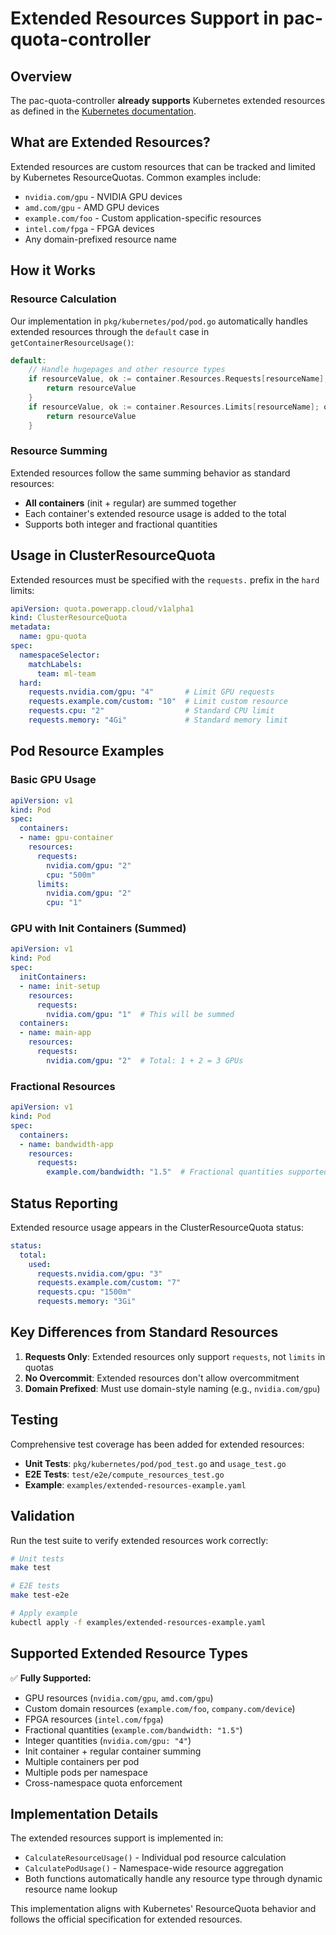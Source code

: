 # Extended Resources Support in pac-quota-controller

## Overview

The pac-quota-controller **already supports** Kubernetes extended resources as defined in the [Kubernetes documentation](https://kubernetes.io/docs/concepts/policy/resource-quotas/#resource-quota-for-extended-resources).

## What are Extended Resources?

Extended resources are custom resources that can be tracked and limited by Kubernetes ResourceQuotas. Common examples include:

- `nvidia.com/gpu` - NVIDIA GPU devices
- `amd.com/gpu` - AMD GPU devices  
- `example.com/foo` - Custom application-specific resources
- `intel.com/fpga` - FPGA devices
- Any domain-prefixed resource name

## How it Works

### Resource Calculation

Our implementation in `pkg/kubernetes/pod/pod.go` automatically handles extended resources through the `default` case in `getContainerResourceUsage()`:

```go
default:
    // Handle hugepages and other resource types
    if resourceValue, ok := container.Resources.Requests[resourceName]; ok {
        return resourceValue
    }
    if resourceValue, ok := container.Resources.Limits[resourceName]; ok {
        return resourceValue
    }
```

### Resource Summing

Extended resources follow the same summing behavior as standard resources:

- **All containers** (init + regular) are summed together
- Each container's extended resource usage is added to the total
- Supports both integer and fractional quantities

## Usage in ClusterResourceQuota

Extended resources must be specified with the `requests.` prefix in the `hard` limits:

```yaml
apiVersion: quota.powerapp.cloud/v1alpha1
kind: ClusterResourceQuota
metadata:
  name: gpu-quota
spec:
  namespaceSelector:
    matchLabels:
      team: ml-team
  hard:
    requests.nvidia.com/gpu: "4"       # Limit GPU requests
    requests.example.com/custom: "10"  # Limit custom resource
    requests.cpu: "2"                  # Standard CPU limit
    requests.memory: "4Gi"             # Standard memory limit
```

## Pod Resource Examples

### Basic GPU Usage

```yaml
apiVersion: v1
kind: Pod
spec:
  containers:
  - name: gpu-container
    resources:
      requests:
        nvidia.com/gpu: "2"
        cpu: "500m"
      limits:
        nvidia.com/gpu: "2"
        cpu: "1"
```

### GPU with Init Containers (Summed)

```yaml
apiVersion: v1
kind: Pod
spec:
  initContainers:
  - name: init-setup
    resources:
      requests:
        nvidia.com/gpu: "1"  # This will be summed
  containers:
  - name: main-app
    resources:
      requests:
        nvidia.com/gpu: "2"  # Total: 1 + 2 = 3 GPUs
```

### Fractional Resources

```yaml
apiVersion: v1
kind: Pod
spec:
  containers:
  - name: bandwidth-app
    resources:
      requests:
        example.com/bandwidth: "1.5"  # Fractional quantities supported
```

## Status Reporting

Extended resource usage appears in the ClusterResourceQuota status:

```yaml
status:
  total:
    used:
      requests.nvidia.com/gpu: "3"
      requests.example.com/custom: "7"
      requests.cpu: "1500m"
      requests.memory: "3Gi"
```

## Key Differences from Standard Resources

1. **Requests Only**: Extended resources only support `requests`, not `limits` in quotas
2. **No Overcommit**: Extended resources don't allow overcommitment
3. **Domain Prefixed**: Must use domain-style naming (e.g., `nvidia.com/gpu`)

## Testing

Comprehensive test coverage has been added for extended resources:

- **Unit Tests**: `pkg/kubernetes/pod/pod_test.go` and `usage_test.go`
- **E2E Tests**: `test/e2e/compute_resources_test.go`
- **Example**: `examples/extended-resources-example.yaml`

## Validation

Run the test suite to verify extended resources work correctly:

```bash
# Unit tests
make test

# E2E tests  
make test-e2e

# Apply example
kubectl apply -f examples/extended-resources-example.yaml
```

## Supported Extended Resource Types

✅ **Fully Supported:**

- GPU resources (`nvidia.com/gpu`, `amd.com/gpu`)
- Custom domain resources (`example.com/foo`, `company.com/device`)
- FPGA resources (`intel.com/fpga`)
- Fractional quantities (`example.com/bandwidth: "1.5"`)
- Integer quantities (`nvidia.com/gpu: "4"`)
- Init container + regular container summing
- Multiple containers per pod
- Multiple pods per namespace
- Cross-namespace quota enforcement

## Implementation Details

The extended resources support is implemented in:

- `CalculateResourceUsage()` - Individual pod resource calculation
- `CalculatePodUsage()` - Namespace-wide resource aggregation  
- Both functions automatically handle any resource type through dynamic resource name lookup

This implementation aligns with Kubernetes' ResourceQuota behavior and follows the official specification for extended resources.
